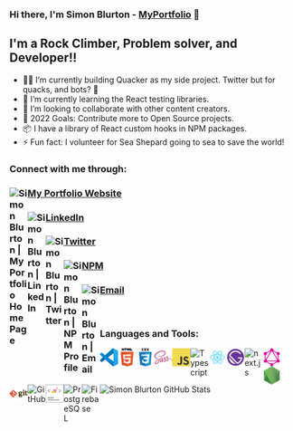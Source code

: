 ### Hi there, I'm Simon Blurton - [MyPortfolio][website] 👋

## I'm a Rock Climber, Problem solver, and Developer!!

- 🧗‍♂️ I’m currently building Quacker as my side project. Twitter but for quacks, and bots? 🤔
- 🌱 I’m currently learning the React testing libraries.
- 👯 I’m looking to collaborate with other content creators.
- 🥅 2022 Goals: Contribute more to Open Source projects.
- 📦 I have a library of React custom hooks in NPM packages.
- ⚡ Fun fact: I volunteer for Sea Shepard going to sea to save the world!

### Connect with me through:
### [My Portfolio Website][website] [<img align="left" alt="Simon Blurton | My Portfolio Home Page" width="32px" src="https://simon-blurton.netlify.app/favicon.svg" />][website]
### [LinkedIn][linkedin] [<img align="left" alt="Simon Blurton | LinkedIn" width="32px" src="https://cdn.freebiesupply.com/logos/large/2x/linkedin-icon-logo-png-transparent.png" />][linkedin]
### [Twitter][twitter] [<img align="left" alt="Simon Blurton | Twitter" width="32px" src="https://wie.ieee.org/wp-content/uploads/2019/06/twitter-logo-transparent-15.png" />][twitter]
### [NPM][npm][<img align="left" alt="Simon Blurton | NPM Profile" width="32px" src="https://authy.com/wp-content/uploads/npm-logo.png" />][npm]
### [Email](mailto:sblurton@hotmail.co.uk) [<img align="left" alt="Simon Blurton | Email" width="32px" src="https://www.logolynx.com/images/logolynx/1f/1f9a438eaaf4f20885ecd763723479e7.png" />](mailto:sblurton@hotmail.co.uk)
<br />

### Languages and Tools:

[<img align="left" alt="Visual Studio Code" width="32px" src="https://raw.githubusercontent.com/github/explore/80688e429a7d4ef2fca1e82350fe8e3517d3494d/topics/visual-studio-code/visual-studio-code.png" />][website]
[<img align="left" alt="HTML5" width="32px" src="https://raw.githubusercontent.com/github/explore/80688e429a7d4ef2fca1e82350fe8e3517d3494d/topics/html/html.png" />][website]
[<img align="left" alt="CSS3" width="32px" src="https://raw.githubusercontent.com/github/explore/80688e429a7d4ef2fca1e82350fe8e3517d3494d/topics/css/css.png" />][website]
[<img align="left" alt="Sass" width="32px" src="https://raw.githubusercontent.com/github/explore/80688e429a7d4ef2fca1e82350fe8e3517d3494d/topics/sass/sass.png" />][website]
[<img align="left" alt="JavaScript" width="32px" src="https://raw.githubusercontent.com/github/explore/80688e429a7d4ef2fca1e82350fe8e3517d3494d/topics/javascript/javascript.png" />][website]
[<img align="left" alt="Typescript" width="32px" src="https://codingthesmartway.com/wp-content/uploads/2019/12/logo_typescript.png" />][vclimb]
[<img align="left" alt="React" width="32px" src="https://raw.githubusercontent.com/github/explore/80688e429a7d4ef2fca1e82350fe8e3517d3494d/topics/react/react.png" />][vclimb]
[<img align="left" alt="Gatsby" width="32px" src="https://raw.githubusercontent.com/github/explore/e94815998e4e0713912fed477a1f346ec04c3da2/topics/gatsby/gatsby.png" />][website]
[<img align="left" alt="next.js" width="32px" src="https://img.stackshare.io/service/5936/nextjs.png" />][vclimb]
[<img align="left" alt="GraphQL" width="32px" src="https://raw.githubusercontent.com/github/explore/80688e429a7d4ef2fca1e82350fe8e3517d3494d/topics/graphql/graphql.png" />][website]
[<img align="left" alt="Node.js" width="32px" src="https://raw.githubusercontent.com/github/explore/80688e429a7d4ef2fca1e82350fe8e3517d3494d/topics/nodejs/nodejs.png" />][website]
[<img align="left" alt="Git" width="32px" src="https://raw.githubusercontent.com/github/explore/80688e429a7d4ef2fca1e82350fe8e3517d3494d/topics/git/git.png" />][website]
[<img align="left" alt="GitHub" width="32px" src="https://bitemycoin.com/wp-content/uploads/2018/06/GitHub-Logo.png" />][website]
[<img align="left" alt="Styled-components" width="32px" src="https://github.com/sjblurton/sjblurton/blob/main/styled-components.png" />][website]
[<img align="left" alt="ProstgeSQL" width="32px" src="https://prnewswire2-a.akamaihd.net/p/1893751/sp/189375100/thumbnail/entry_id/0_sn5vot3k/def_height/2700/def_width/2700/version/100012/type/1" />][vclimb]
[<img align="left" alt="Firebase" width="32px" src="https://4.bp.blogspot.com/-Fxo_qnGJBj0/WRoDPNdlEII/AAAAAAAABF0/1mSHmv5gleQaCsHKEDgTB3DbNghjCXvZACLcB/s1600/logo_firebase_1920px_clr.png" />][big6]
<br />
<br />
<img align="left" alt="Simon Blurton GitHub Stats" src="https://github-readme-stats.vercel.app/api?username=sjblurton&show_icons=true&hide_border=true&theme=dark" />

[big6]: https://github.com/sjblurton/Big-6-Next-js
[vclimb]: https://github.com/sjblurton/v-climb-nextjs
[website]: https://simon-blurton.netlify.app/
[linkedin]: https://www.linkedin.com/in/simon-blurton/
[latest]: https://github.com/sjblurton/big6-typescript
[twitter]: https://twitter.com/SimonBlurton
[npm]: https://www.npmjs.com/~sjblurton
